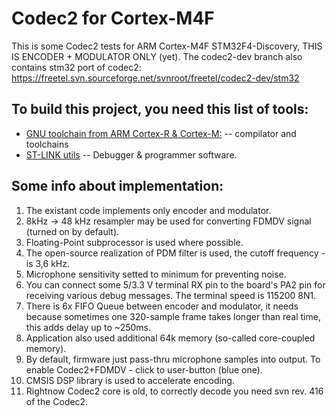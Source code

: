Codec2 for Cortex-M4F
==========
This is some Codec2 tests for ARM Cortex-M4F STM32F4-Discovery, THIS IS ENCODER + MODULATOR ONLY (yet).
The codec2-dev branch also contains stm32 port of codec2: https://freetel.svn.sourceforge.net/svnroot/freetel/codec2-dev/stm32


To build this project, you need this list of tools:
------------

* [GNU toolchain from ARM Cortex-R & Cortex-M:](https://launchpad.net/gcc-arm-embedded) -- compilator and toolchains
* [ST-LINK utils](http://github.com/texane/stlink) -- Debugger & programmer software.

Some info about implementation:
------------

1. The existant code implements only encoder and modulator.
2. 8kHz -> 48 kHz resampler may be used for converting FDMDV signal (turned on by default).
3. Floating-Point subprocessor is used where possible.
4. The open-source realization of PDM filter is used, the cutoff frequency - is 3,6 kHz.
5. Microphone sensitivity setted to minimum for preventing noise.
6. You can connect some 5/3.3 V terminal RX pin to the board's PA2 pin for receiving various debug messages. The terminal speed is 115200 8N1.
7. There is 6x FIFO Queue between encoder and modulator, it needs because sometimes one 320-sample frame takes longer than real time, this adds delay up to ~250ms.
8. Application also used additional 64k memory (so-called core-coupled memory).
9. By default, firmware just pass-thru microphone samples into output. To enable Codec2+FDMDV - click to user-button (blue one).
10. CMSIS DSP library is used to accelerate encoding.
11. Rightnow Codec2 core is old, to correctly decode you need svn rev. 416 of the Codec2.
